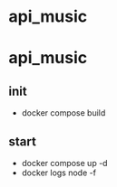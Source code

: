 # api_music
# api_music

## init
- docker compose build

## start
- docker compose up -d
- docker logs node -f
